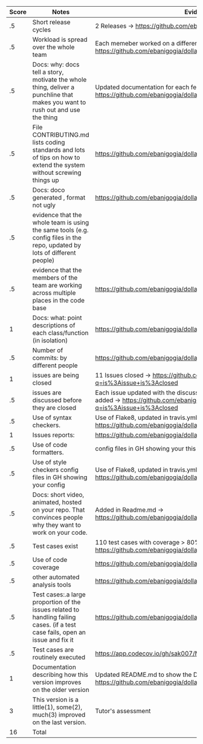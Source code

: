 |Score | Notes | Evidence |
|-----|------|------|
|.5	| Short release cycles| 2 Releases	-> https://github.com/ebanigogia/dollar_bot/releases |
|.5	| Workload is spread over the whole team | Each memeber worked on a different feature -> https://github.com/ebanigogia/dollar_bot/pulse |
|.5	| Docs: why: docs tell a story, motivate the whole thing, deliver a punchline that makes you want to rush out and use the thing	| Updated documentation for each feature -> https://github.com/ebanigogia/dollar_bot/tree/main/docs|
|.5	| File CONTRIBUTING.md lists coding standards and lots of tips on how to extend the system without screwing things up| https://github.com/ebanigogia/dollar_bot/blob/main/CONTRIBUTING.md |	
|.5	| Docs: doco generated , format not ugly|	https://github.com/ebanigogia/dollar_bot/tree/main/docs|
|.5	| evidence that the whole team is using the same tools (e.g. config files in the repo, updated by lots of different people)	| |
|.5	| evidence that the members of the team are working across multiple places in the code base|	https://github.com/ebanigogia/dollar_bot/pulse |
|1	| Docs: what: point descriptions of each class/function (in isolation)|	 https://github.com/ebanigogia/dollar_bot/tree/main/docs|
|.5	| Number of commits: by different people| https://github.com/ebanigogia/dollar_bot/graphs/commit-activity	|
|1	| issues are being closed| 11 Issues closed -> https://github.com/ebanigogia/dollar_bot/issues?q=is%3Aissue+is%3Aclosed |
|.5	| issues are discussed before they are closed|	Each issue updated with the discussion before closing and comments added -> https://github.com/ebanigogia/dollar_bot/issues?q=is%3Aissue+is%3Aclosed|
|.5	| Use of syntax checkers.| Use of Flake8, updated in travis.yml -> https://github.com/ebanigogia/dollar_bot/blob/main/.travis.yml|
|1	| Issues reports: |https://github.com/ebanigogia/dollar_bot/issues |
|.5	| Use of code formatters.| config files in GH showing your this formatter's config| Use of Flake8, updated in travis.yml -> https://github.com/sak007/MyDollarBot-BOTGo/blob/main/.travis.yml |
|.5	| Use of style checkers	config files in GH showing your config| Use of Flake8, updated in travis.yml -> https://github.com/ebanigogia/dollar_bot/blob/main/.travis.yml|
|.5	| Docs: short video, animated, hosted on your repo. That convinces people why they want to work on your code.|	Added in Readme.md -> https://github.com/ebanigogia/dollar_bot/blob/main/README.md|
|.5	| Test cases exist | 110 test cases with coverage > 80% for each file -> https://github.com/ebanigogia/dollar_bot/tree/main/test|
|.5	| Use of code coverage	| https://github.com/ebanigogia/dollar_bot/blob/main/.travis.yml |
|.5	| other automated analysis tools | https://github.com/ebanigogia/dollar_bot/blob/main/.travis.yml |
|.5	| Test cases:.a large proportion of the issues related to handling failing cases. (if a test case fails, open an issue and fix it| https://github.com/ebanigogia/dollar_bot/issues | 
|.5	| Test cases are routinely executed	| https://app.codecov.io/gh/sak007/MyDollarBot-BOTGo |
|1	| Documentation describing how this version improves on the older version| Updated README.md to show the Delta -> https://github.com/ebanigogia/dollar_bot/blob/main/README.md	|
|3	| This version is a little(1), some(2), much(3) improved on the last version. | Tutor's assessment |
|16	| Total	| |
